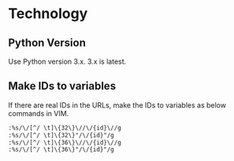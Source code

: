 # Technology

## Python Version

Use Python version 3.x.
3.x is latest.

## Make IDs to variables

If there are real IDs in the URLs, make the IDs to variables as below commands in VIM.

```txt
:%s/\/[^/ \t]\{32\}\//\/{id}\//g
:%s/\/[^/ \t]\{32\}"/\/{id}"/g
:%s/\/[^/ \t]\{36\}\//\/{id}\//g
:%s/\/[^/ \t]\{36\}"/\/{id}"/g
```
